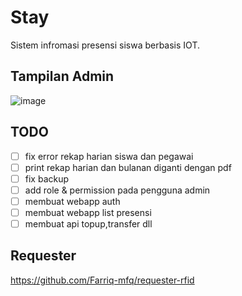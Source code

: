 # Stay

Sistem infromasi presensi siswa berbasis IOT.

## Tampilan Admin
![image](https://github.com/Farriq-mfq/Stay/assets/74080436/56cdbcc8-af9b-48b0-a9ec-9eaaafddd8da)


## TODO
- [ ] fix error rekap harian siswa dan pegawai
- [ ] print rekap harian dan bulanan diganti dengan pdf
- [ ] fix backup
- [ ] add role & permission pada pengguna admin 
- [ ] membuat webapp auth
- [ ] membuat webapp list presensi
- [ ] membuat api topup,transfer dll

## Requester
https://github.com/Farriq-mfq/requester-rfid
